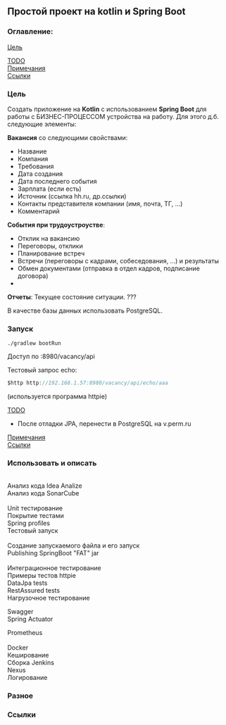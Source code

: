 ## Простой проект на kotlin и Spring Boot

### Оглавление:
[Цель](#target)<br/>

[TODO](#todo)<br/>
[Примечания](#tose)<br/>
[Ссылки](#links)<br/>

<a id="target"></a>
### Цель

Cоздать приложение на <b>Kotlin</b> с использованием <b>Spring Boot</b> для работы с БИЗНЕС-ПРОЦЕССОМ устройства на работу. Для этого д.б. следующие элементы:

__Вакансия__ со следующими свойствами:
<ul>
<li>Название</li>
<li>Компания</li>
<li>Требования</li>
<li>Дата создания</li>
<li>Дата последнего события</li>
<li>Зарплата (если есть)</li>
<li>Источник (ссылка hh.ru, др.ссылки)</li>
<li>Контакты представителя компании (имя, почта, ТГ, ...)</li>
<li>Комментарий</li>
</ul>

__События при трудоустроустве__:
<ul>
<li>Отклик на вакансию</li>
<li>Переговоры, отклики</li>
<li>Планирование встреч</li>
<li>Встречи (переговоры с кадрами, собеседования, ...) и результаты</li>
<li>Обмен документами (отправка в отдел кадров, подписание договора)</li>
<li></li>
</ul>

__Отчеты__:
Текущее состояние ситуации.
???

В качестве базы данных использовать PostgreSQL.

### Запуск

````shell
./gradlew bootRun
````

Доступ по :8980/vacancy/api

Тестовый запрос echo:

````java
$http http://192.168.1.57:8980/vacancy/api/echo/aaa
````
(используется программа httpie)

[TODO](#todo)<br/>

- После отладки JPA, перенести в PostgreSQL на v.perm.ru
 
[Примечания](#tose)<br/>
[Ссылки](#links)<br/>

<a id="todo"></a>
### Использовать и описать
<br/>
Анализ кода Idea Analize<br/>
Анализ кода SonarCube<br/>
<br/>
Unit тестирование<br/>
Покрытие тестами<br/>
Spring profiles<br/>
Тестовый запуск<br/>
<br/>
Создание запускаемого файла и его запуск<br/>
Publishing SpringBoot "FAT" jar<br/>
<br/>
Интеграционное тестирование<br/>
Примеры тестов httpie<br/>
DataJpa tests<br/>
RestAssured tests<br/>
Нагрузочное тестирование<br/>

Swagger<br/>
Spring Actuator<br/>

Prometheus<br/><br/>
Docker<br/>
Кеширование<br/>
Сборка Jenkins<br/>
Nexus<br/>
Логирование<br/>

<a id="tose"></a>
### Разное
<a id="links"></a>
### Ссылки
